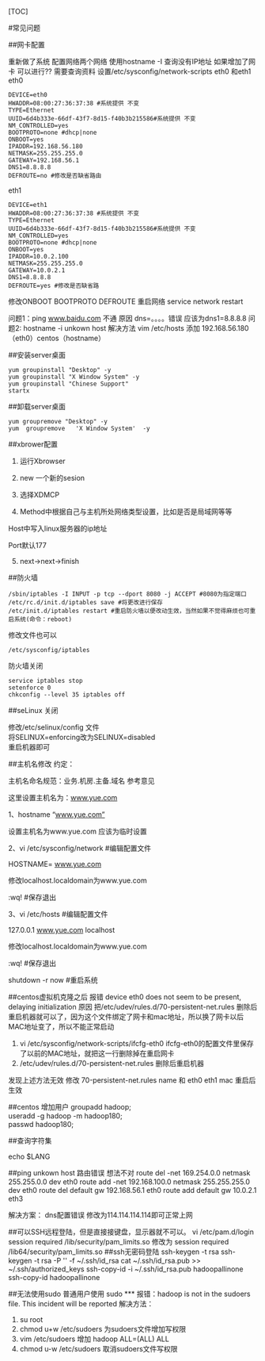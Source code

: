 [TOC]

#常见问题

##<span id="网卡配置">网卡配置</span>

重新做了系统  配置网络两个网络  使用hostname -I 查询没有IP地址
如果增加了网卡 可以进行?? 需要查询资料
设置/etc/sysconfig/network-scripts  eth0 和eth1
eth0

	DEVICE=eth0
	HWADDR=08:00:27:36:37:38 #系统提供 不变
	TYPE=Ethernet
	UUID=6d4b333e-66df-43f7-8d15-f40b3b215586#系统提供 不变
	NM_CONTROLLED=yes
	BOOTPROTO=none #dhcp|none
	ONBOOT=yes
	IPADDR=192.168.56.180
	NETMASK=255.255.255.0
	GATEWAY=192.168.56.1
	DNS1=8.8.8.8
	DEFROUTE=no #修改是否缺省路由


eth1

	DEVICE=eth1
	HWADDR=08:00:27:36:37:38 #系统提供 不变
	TYPE=Ethernet
	UUID=6d4b333e-66df-43f7-8d15-f40b3b215586#系统提供 不变
	NM_CONTROLLED=yes
	BOOTPROTO=none #dhcp|none
	ONBOOT=yes
	IPADDR=10.0.2.100
	NETMASK=255.255.255.0
	GATEWAY=10.0.2.1
	DNS1=8.8.8.8
	DEFROUTE=yes #修改是否缺省路

修改ONBOOT BOOTPROTO DEFROUTE 
重启网络 service network restart

问题1：ping www.baidu.com 不通  原因 dns=。。。。错误  应该为dns1=8.8.8.8
问题2: hostname -i unkown host 解决方法 vim /etc/hosts 添加 192.168.56.180（eth0）centos（hostname）

##安装server桌面

	yum groupinstall "Desktop" -y
	yum groupinstall "X Window System" -y
	yum groupinstall "Chinese Support"
	startx
##卸载server桌面

	yum groupremove "Desktop" -y
	yum  groupremove   'X Window System'  -y
##xbrower配置
1. 运行Xbrowser

2. new 一个新的sesion

3. 选择XDMCP

4. Method中根据自己与主机所处网络类型设置，比如是否是局域网等等

Host中写入linux服务器的ip地址

Port默认177

5. next->next->finish


##防火墙

	/sbin/iptables -I INPUT -p tcp --dport 8080 -j ACCEPT #8080为指定端口
	/etc/rc.d/init.d/iptables save #将更改进行保存
	/etc/init.d/iptables restart #重启防火墙以便改动生效，当然如果不觉得麻烦也可重启系统(命令：reboot)

修改文件也可以

	/etc/sysconfig/iptables

防火墙关闭

	service iptables stop
	setenforce 0
	chkconfig --level 35 iptables off

##seLinux 关闭

修改/etc/selinux/config 文件  
将SELINUX=enforcing改为SELINUX=disabled  
重启机器即可  

##<span id="主机名修改<">主机名修改</span>
约定：

主机名命名规范：业务.机房.主备.域名  参考意见

这里设置主机名为：www.yue.com

1、hostname “www.yue.com”

设置主机名为www.yue.com 应该为临时设置

2、vi /etc/sysconfig/network  #编辑配置文件

HOSTNAME= www.yue.com

修改localhost.localdomain为www.yue.com

:wq!  #保存退出

3、vi /etc/hosts #编辑配置文件

127.0.0.1  www.yue.com localhost

修改localhost.localdomain为www.yue.com

:wq!  #保存退出

shutdown -r now  #重启系统


##centos虚拟机克隆之后 报错
device eth0 does not seem to be present, delaying initialization
原因
把/etc/udev/rules.d/70-persistent-net.rules 删除后重启机器就可以了，因为这个文件绑定了网卡和mac地址，所以换了网卡以后MAC地址变了，所以不能正常启动
1. vi /etc/sysconfig/network-scripts/ifcfg-eth0
ifcfg-eth0的配置文件里保存了以前的MAC地址，就把这一行删除掉在重启网卡
2. /etc/udev/rules.d/70-persistent-net.rules 删除后重启机器

发现上述方法无效
修改 70-persistent-net.rules name 和 eth0 eth1 mac 重启后生效


##centos 增加用户
groupadd  hadoop;  
useradd -g hadoop -m hadoop180;  
passwd hadoop180;  

##查询字符集

echo $LANG

##ping unkown host
路由错误 想法不对
route del -net 169.254.0.0 netmask 255.255.0.0 dev eth0
route add -net 192.168.100.0 netmask 255.255.255.0 dev eth0
route del default gw 192.168.56.1 eth0
route add default gw 10.0.2.1 eth3

解决方案： dns配置错误  修改为114.114.114.114即可正常上网

##可以SSH远程登陆，但是直接接键盘，显示器就不可以。
	vi /etc/pam.d/login
	session required /lib/security/pam_limits.so 修改为
	session required /lib64/security/pam_limits.so
##ssh无密码登陆
	ssh-keygen -t rsa
	ssh-keygen -t rsa -P '' -f ~/.ssh/id_rsa
	cat ~/.ssh/id_rsa.pub >> ~/.ssh/authorized_keys
	ssh-copy-id -i ~/.ssh/id_rsa.pub hadoopallinone
	ssh-copy-id hadoopallinone

##无法使用sudo
普通用户使用 sudo *** 报错：hadoop is not in the sudoers file.  This incident will be reported
解决方法：

1. su root   
2. chmod u+w /etc/sudoers 为sudoers文件增加写权限  
3. vim /etc/sudoers  增加 hadoop	ALL=(ALL)	ALL
4. chmod u-w /etc/sudoers 取消sudoers文件写权限  